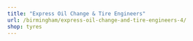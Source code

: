 ```yaml
---
title: "Express Oil Change & Tire Engineers"
url: /birmingham/express-oil-change-and-tire-engineers-4/
shop: tyres
---
```

